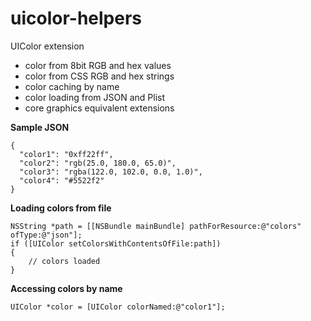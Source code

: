 uicolor-helpers
===============

UIColor extension
* color from 8bit RGB and hex values
* color from CSS RGB and hex strings
* color caching by name
* color loading from JSON and Plist
* core graphics equivalent extensions 

 
**Sample JSON**

    {
      "color1": "0xff22ff",
      "color2": "rgb(25.0, 180.0, 65.0)",
      "color3": "rgba(122.0, 102.0, 0.0, 1.0)",
      "color4": "#5522f2"
    }

**Loading colors from file**

    NSString *path = [[NSBundle mainBundle] pathForResource:@"colors" ofType:@"json"];
    if ([UIColor setColorsWithContentsOfFile:path])
    {
        // colors loaded
    }

**Accessing colors by name**

    UIColor *color = [UIColor colorNamed:@"color1"];
